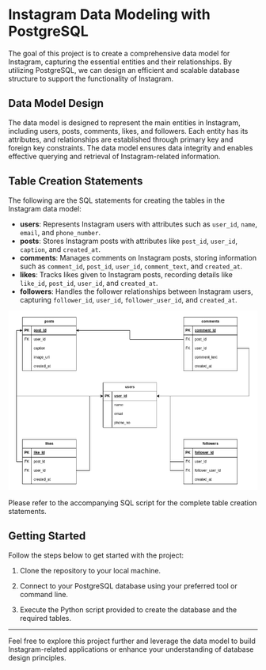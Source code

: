 # Instagram Data Modeling with PostgreSQL
The goal of this project is to create a comprehensive data model for Instagram, capturing the essential entities and their relationships. By utilizing PostgreSQL, we can design an efficient and scalable database structure to support the functionality of Instagram.

## Data Model Design
The data model is designed to represent the main entities in Instagram, including users, posts, comments, likes, and followers. Each entity has its attributes, and relationships are established through primary key and foreign key constraints. The data model ensures data integrity and enables effective querying and retrieval of Instagram-related information.

## Table Creation Statements
The following are the SQL statements for creating the tables in the Instagram data model:

- **users**: Represents Instagram users with attributes such as `user_id`, `name`, `email`, and `phone_number`.
- **posts**: Stores Instagram posts with attributes like `post_id`, `user_id`, `caption`, and `created_at`.
- **comments**: Manages comments on Instagram posts, storing information such as `comment_id`, `post_id`, `user_id`, `comment_text`, and `created_at`.
- **likes**: Tracks likes given to Instagram posts, recording details like `like_id`, `post_id`, `user_id`, and `created_at`.
- **followers**: Handles the follower relationships between Instagram users, capturing `follower_id`, `user_id`, `follower_user_id`, and `created_at`.

![](model.png)

Please refer to the accompanying SQL script for the complete table creation statements.

## Getting Started
Follow the steps below to get started with the project:

1. Clone the repository to your local machine.

2. Connect to your PostgreSQL database using your preferred tool or command line.

3. Execute the Python script provided to create the database and the required tables.

---

Feel free to explore this project further and leverage the data model to build Instagram-related applications or enhance your understanding of database design principles.
